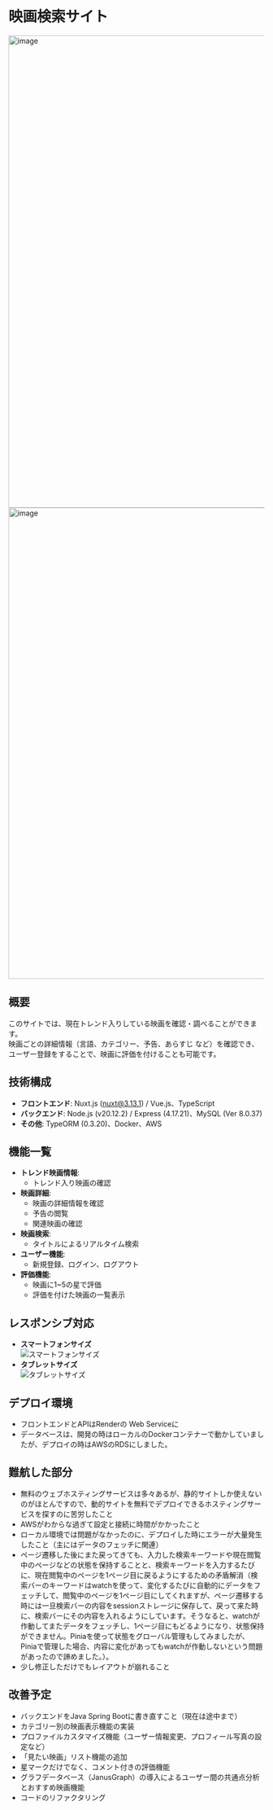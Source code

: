 # 映画検索サイト

<img width="928" alt="image" src="https://github.com/user-attachments/assets/856e7d45-dcd0-444c-9ec9-af8a9cd10939">
<img width="926" alt="image" src="https://github.com/user-attachments/assets/b66865b5-6d37-4d7b-8e93-9e97b32a4679">


## 概要
このサイトでは、現在トレンド入りしている映画を確認・調べることができます。  
映画ごとの詳細情報（言語、カテゴリー、予告、あらすじ など）を確認でき、ユーザー登録をすることで、映画に評価を付けることも可能です。

## 技術構成
- **フロントエンド**: Nuxt.js (nuxt@3.13.1) / Vue.js、TypeScript  
- **バックエンド**: Node.js (v20.12.2) / Express (4.17.21)、MySQL (Ver 8.0.37)  
- **その他**: TypeORM (0.3.20)、Docker、AWS

## 機能一覧
- **トレンド映画情報**:
  - トレンド入り映画の確認  
- **映画詳細**: 
  - 映画の詳細情報を確認  
  - 予告の閲覧  
  - 関連映画の確認  
- **映画検索**:
  - タイトルによるリアルタイム検索  
- **ユーザー機能**: 
  - 新規登録、ログイン、ログアウト  
- **評価機能**: 
  - 映画に1~5の星で評価  
  - 評価を付けた映画の一覧表示  

## レスポンシブ対応
- **スマートフォンサイズ**  
  ![スマートフォンサイズ](https://github.com/user-attachments/assets/a0f59069-b6e2-4c2b-9c1f-6371d4790a39)  
- **タブレットサイズ**  
  ![タブレットサイズ](https://github.com/user-attachments/assets/5da0cee1-f29d-4cc8-9c7a-7f35f40f6690)  

## デプロイ環境
- フロントエンドとAPIはRenderの Web Serviceに
- データベースは、開発の時はローカルのDockerコンテナーで動かしていましたが、デプロイの時はAWSのRDSにしました。

## 難航した部分
- 無料のウェブホスティングサービスは多々あるが、静的サイトしか使えないのがほとんですので、動的サイトを無料でデプロイできるホスティングサービスを探すのに苦労したこと
- AWSがわからな過ぎて設定と接続に時間がかかったこと
- ローカル環境では問題がなかったのに、デプロイした時にエラーが大量発生したこと（主にはデータのフェッチに関連）
- ページ遷移した後にまた戻ってきても、入力した検索キーワードや現在閲覧中のページなどの状態を保持することと、検索キーワードを入力するたびに、現在閲覧中のページを1ページ目に戻るようにするための矛盾解消（検索バーのキーワードはwatchを使って、変化するたびに自動的にデータをフェッチして、閲覧中のページを1ページ目にしてくれますが、ページ遷移する時には一旦検索バーの内容をsessionストレージに保存して、戻って来た時に、検索バーにその内容を入れるようにしています。そうなると、watchが作動してまたデータをフェッチし、1ページ目にもどるようになり、状態保持ができません。Piniaを使って状態をグローバル管理もしてみましたが、Piniaで管理した場合、内容に変化があってもwatchが作動しないという問題があったので諦めました。）。
- 少し修正しただけでもレイアウトが崩れること

## 改善予定
- バックエンドをJava Spring Bootに書き直すこと（現在は途中まで）  
- カテゴリー別の映画表示機能の実装  
- プロファイルカスタマイズ機能（ユーザー情報変更、プロフィール写真の設定など）  
- 「見たい映画」リスト機能の追加  
- 星マークだけでなく、コメント付きの評価機能  
- グラフデータベース（JanusGraph）の導入によるユーザー間の共通点分析とおすすめ映画機能  
- コードのリファクタリング  
